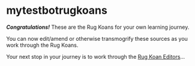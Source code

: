 # mytestbotrugkoans

***Congratulations!*** These are the Rug Koans for your own learning journey.

You can now edit/amend or otherwise transmogrify these sources as you work through the Rug Koans.

Your next stop in your journey is to work through the [Rug Koan Editors][rug-koans-editors]...

[rug-koans-editors]: https://github.com/atomist-rugs/rug-koans-editors/blob/master/koans.md
